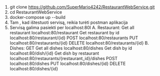 1. git clone https://github.com/SuperMario4242/RestaurantWebService.git
2. cd RestaurantWebService
3. docker-compose up --build
4. Tam , kad ištestuoti servisą, reikia turėti postman aplikacija
5. Servisą galima pasiekti per localhost:80I
A. Restaurant:
Get all restaurant localhost:80/restaurant
Get  restaurant by id localhost:80/restaurant/{id}
POST localhost:80/restaurants
PUT localhost:80/restaurants/{id}
DELETE localhost:80/restaurants/{id} 
B.  Dishes:
GET Get all dishes localhost:80/dishes
Get dish by id localhost:80/dish/{id}
Get dish by restaurant localhost:80/restaurants/{restaurant_id}/dishes
POST localhost:80/dishes
PUT localhost:80/dishes/{id}
DELETE localhost:80/dishes/{id}
 
